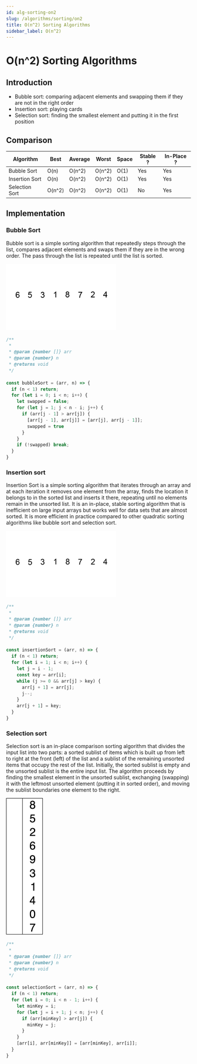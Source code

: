```yaml
---
id: alg-sorting-on2
slug: /algorithms/sorting/on2
title: O(n^2) Sorting Algorithms
sidebar_label: O(n^2)
---
```


# O(n^2) Sorting Algorithms

## Introduction

- Bubble sort: comparing adjacent elements and swapping them if they are not in the right order
- Insertion sort: playing cards
- Selection sort: finding the smallest element and putting it in the first position

## Comparison

| Algorithm      | Best   | Average | Worst  | Space | Stable ? | In-Place ? |
| -------------- | ------ | ------- | ------ | ----- | -------- | ---------- |
| Bubble Sort    | O(n)   | O(n^2)  | O(n^2) | O(1)  | Yes      | Yes        |
| Insertion Sort | O(n)   | O(n^2)  | O(n^2) | O(1)  | Yes      | Yes        |
| Selection Sort | O(n^2) | O(n^2)  | O(n^2) | O(1)  | No       | Yes        |

## Implementation

### Bubble Sort

Bubble sort is a simple sorting algorithm that repeatedly steps through the list, compares adjacent elements and swaps them if they are in the wrong order. The pass through the list is repeated until the list is sorted.

![Bubble Sort](static/Bubble-sort-example-300px.gif)

```js title="Bubble Sort" showLineNumbers
/**
 * 
 * @param {number []} arr 
 * @param {number} n 
 * @returns void
 */

const bubbleSort = (arr, n) => {
  if (n < 1) return;
  for (let i = 0; i < n; i++) {
    let swapped = false;
    for (let j = 1; j < n - i; j++) {
      if (arr[j - 1] > arr[j]) {
        [arr[j - 1], arr[j]] = [arr[j], arr[j - 1]];
        swapped = true
      }
    }
    if (!swapped) break;
  }
}
```

### Insertion sort 

Insertion Sort is a simple sorting algorithm that iterates through an array and at each iteration it removes one element from the array, finds the location it belongs to in the sorted list and inserts it there, repeating until no elements remain in the unsorted list. It is an in-place, stable sorting algorithm that is inefficient on large input arrays but works well for data sets that are almost sorted. It is more efficient in practice compared to other quadratic sorting algorithms like bubble sort and selection sort.

![Insertion Sort](static/Insertion-sort-example-300px.gif)

```js title="Insertion Sort" showLineNumbers
/**
 * 
 * @param {number []} arr 
 * @param {number} n 
 * @returns void
 */

const insertionSort = (arr, n) => {
  if (n < 1) return;
  for (let i = 1; i < n; i++) {
    let j = i - 1;
    const key = arr[i];
    while (j >= 0 && arr[j] > key) {
      arr[j + 1] = arr[j];
      j--;
    }
    arr[j + 1] = key;
  }
}
```

### Selection sort

Selection sort is an in-place comparison sorting algorithm that divides the input list into two parts: a sorted sublist of items which is built up from left to right at the front (left) of the list and a sublist of the remaining unsorted items that occupy the rest of the list. Initially, the sorted sublist is empty and the unsorted sublist is the entire input list. The algorithm proceeds by finding the smallest element in the unsorted sublist, exchanging (swapping) it with the leftmost unsorted element (putting it in sorted order), and moving the sublist boundaries one element to the right.

![Selection Sort](static/Selection-Sort-Animation.gif)

```js title="Selection Sort" showLineNumbers
/**
 * 
 * @param {number []} arr 
 * @param {number} n 
 * @returns void
 */

const selectionSort = (arr, n) => {
  if (n < 1) return;
  for (let i = 0; i < n - 1; i++) {
    let minKey = i;
    for (let j = i + 1; j < n; j++) {
      if (arr[minKey] > arr[j]) {
        minKey = j;
      }
    }
    [arr[i], arr[minKey]] = [arr[minKey], arr[i]];
  }
}
```

